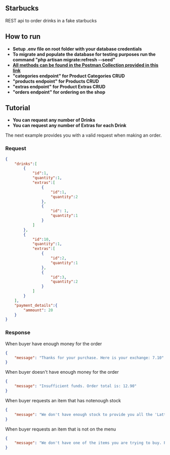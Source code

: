 ## Starbucks

REST api to order drinks in a fake starbucks

## How to run

- **Setup .env file on root folder with your database credentials**
- **To migrate and populate the database for testing purposes run the command "php artisan migrate:refresh --seed"**
- **[All methods can be found in the Postman Collection provided in this link](https://we.tl/t-EnlhMcytyz)**
- **"categories endpoint" for Product Categories CRUD**
- **"products endpoint" for Products CRUD**
- **"extras endpoint" for Product Extras CRUD**
- **"orders endpoint" for ordering on the shop**

## Tutorial
- **You can request any number of Drinks**
- **You can request any number of Extras for each Drink**

The next example provides you with a valid request when making an order.
### Request
```json
{
    "drinks":[
        {
            "id":1,
            "quantity":1,
            "extras":[
                {
                    "id":1,
                    "quantity":2
                },
                {
                    "id": 1,
                    "quantity":1
                }
            ]
        },
        {
            "id":10,
            "quantity":1,
            "extras":[
                {
                    "id":2,
                    "quantity":1
                },
                {
                    "id":3,
                    "quantity":2
                }
            ]
        }
    ],
    "payment_details":{
        "ammount": 20
    }
}
```

### Response
When buyer have enough money for the order
```json
{
    "message": "Thanks for your purchase. Here is your exchange: 7.10"
}
```
When buyer doesn't have enough money for the order
```json
{
    "message": "Insufficient funds. Order total is: 12.90"
}
```
When buyer requests an item that has notenough stock
```json
{
    "message": "We don't have enough stock to provide you all the 'Latte's that you want."
}
```
When buyer requests an item that is not on the menu
```json
{
    "message": "We don't have one of the items you are trying to buy. Please try another store."
}
```
